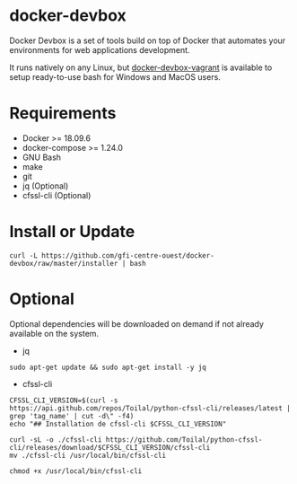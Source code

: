 docker-devbox
=============

Docker Devbox is a set of tools build on top of Docker that automates your environments for web applications development.

It runs natively on any Linux, but [docker-devbox-vagrant](https://github.com/gfi-centre-ouest/docker-devbox-vagrant) 
is available to setup ready-to-use bash for Windows and MacOS users.

# Requirements

* Docker >= 18.09.6
* docker-compose >= 1.24.0
* GNU Bash
* make
* git
* jq (Optional)
* cfssl-cli (Optional)

# Install or Update

```
curl -L https://github.com/gfi-centre-ouest/docker-devbox/raw/master/installer | bash
```

# Optional

Optional dependencies will be downloaded on demand if not already available on the system.


- jq
```
sudo apt-get update && sudo apt-get install -y jq
```

- cfssl-cli

```
CFSSL_CLI_VERSION=$(curl -s https://api.github.com/repos/Toilal/python-cfssl-cli/releases/latest | grep 'tag_name' | cut -d\" -f4)
echo "## Installation de cfssl-cli $CFSSL_CLI_VERSION"

curl -sL -o ./cfssl-cli https://github.com/Toilal/python-cfssl-cli/releases/download/$CFSSL_CLI_VERSION/cfssl-cli
mv ./cfssl-cli /usr/local/bin/cfssl-cli

chmod +x /usr/local/bin/cfssl-cli
```
